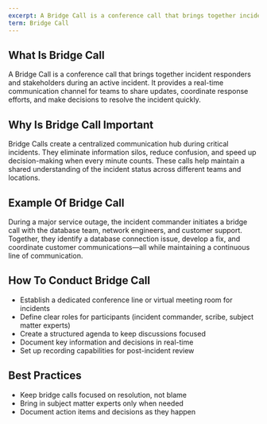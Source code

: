 ```yaml
---
excerpt: A Bridge Call is a conference call that brings together incident responders and stakeholders during an active incident.
term: Bridge Call
---
```

## What Is Bridge Call

A Bridge Call is a conference call that brings together incident responders and stakeholders during an active incident. It provides a real-time communication channel for teams to share updates, coordinate response efforts, and make decisions to resolve the incident quickly.

## Why Is Bridge Call Important

Bridge Calls create a centralized communication hub during critical incidents. They eliminate information silos, reduce confusion, and speed up decision-making when every minute counts. These calls help maintain a shared understanding of the incident status across different teams and locations.

## Example Of Bridge Call

During a major service outage, the incident commander initiates a bridge call with the database team, network engineers, and customer support. Together, they identify a database connection issue, develop a fix, and coordinate customer communications—all while maintaining a continuous line of communication.

## How To Conduct Bridge Call

- Establish a dedicated conference line or virtual meeting room for incidents
- Define clear roles for participants (incident commander, scribe, subject matter experts)
- Create a structured agenda to keep discussions focused
- Document key information and decisions in real-time
- Set up recording capabilities for post-incident review

## Best Practices

- Keep bridge calls focused on resolution, not blame
- Bring in subject matter experts only when needed
- Document action items and decisions as they happen